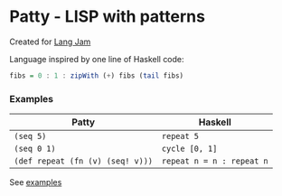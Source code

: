 # Patty - LISP with patterns

Created for [Lang Jam](https://github.com/langjam/jam0002)

Language inspired by one line of Haskell code:

```haskell
fibs = 0 : 1 : zipWith (+) fibs (tail fibs)
```

### Examples

| Patty | Haskell |
| ----- | ------- |
| `(seq 5)` | `repeat 5` |
| `(seq 0 1)` | `cycle [0, 1]` |
| `(def repeat (fn (v) (seq! v)))` | `repeat n = n : repeat n` |

See [examples](examples/)
